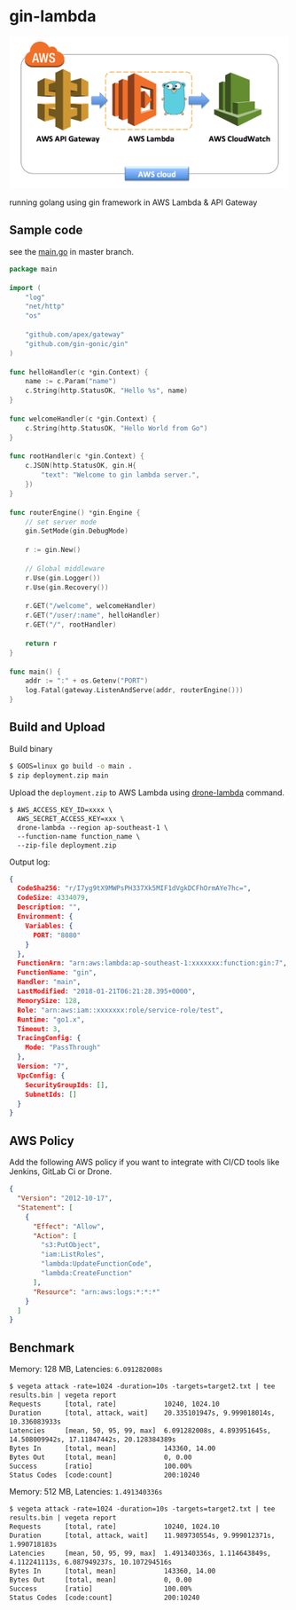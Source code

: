 # gin-lambda

<img src="./images/logo.png" />

running golang using gin framework in AWS Lambda &amp; API Gateway

## Sample code

see the [main.go](./main.go) in master branch.

```go
package main

import (
	"log"
	"net/http"
	"os"

	"github.com/apex/gateway"
	"github.com/gin-gonic/gin"
)

func helloHandler(c *gin.Context) {
	name := c.Param("name")
	c.String(http.StatusOK, "Hello %s", name)
}

func welcomeHandler(c *gin.Context) {
	c.String(http.StatusOK, "Hello World from Go")
}

func rootHandler(c *gin.Context) {
	c.JSON(http.StatusOK, gin.H{
		"text": "Welcome to gin lambda server.",
	})
}

func routerEngine() *gin.Engine {
	// set server mode
	gin.SetMode(gin.DebugMode)

	r := gin.New()

	// Global middleware
	r.Use(gin.Logger())
	r.Use(gin.Recovery())

	r.GET("/welcome", welcomeHandler)
	r.GET("/user/:name", helloHandler)
	r.GET("/", rootHandler)

	return r
}

func main() {
	addr := ":" + os.Getenv("PORT")
	log.Fatal(gateway.ListenAndServe(addr, routerEngine()))
}
```

## Build and Upload

Build binary

```sh
$ GOOS=linux go build -o main .
$ zip deployment.zip main
```

Upload the `deployment.zip` to AWS Lambda using [drone-lambda](https://github.com/appleboy/drone-lambda) command.

```
$ AWS_ACCESS_KEY_ID=xxxx \ 
  AWS_SECRET_ACCESS_KEY=xxx \
  drone-lambda --region ap-southeast-1 \
  --function-name function_name \
  --zip-file deployment.zip
```

Output log:

```json
{
  CodeSha256: "r/I7yg9tX9MWPsPH337Xk5MIF1dVgkDCFhOrmAYe7hc=",
  CodeSize: 4334079,
  Description: "",
  Environment: {
    Variables: {
      PORT: "8080"
    }
  },
  FunctionArn: "arn:aws:lambda:ap-southeast-1:xxxxxxx:function:gin:7",
  FunctionName: "gin",
  Handler: "main",
  LastModified: "2018-01-21T06:21:28.395+0000",
  MemorySize: 128,
  Role: "arn:aws:iam::xxxxxxx:role/service-role/test",
  Runtime: "go1.x",
  Timeout: 3,
  TracingConfig: {
    Mode: "PassThrough"
  },
  Version: "7",
  VpcConfig: {
    SecurityGroupIds: [],
    SubnetIds: []
  }
}
```

## AWS Policy

Add the following AWS policy if you want to integrate with CI/CD tools like Jenkins, GitLab Ci or Drone.

```json
{
  "Version": "2012-10-17",
  "Statement": [
    {
      "Effect": "Allow",
      "Action": [
        "s3:PutObject",
        "iam:ListRoles",
        "lambda:UpdateFunctionCode",
        "lambda:CreateFunction"
      ],
      "Resource": "arn:aws:logs:*:*:*"
    }
  ]
}
```

## Benchmark

Memory: 128 MB, Latencies: `6.091282008s`

```
$ vegeta attack -rate=1024 -duration=10s -targets=target2.txt | tee results.bin | vegeta report
Requests      [total, rate]            10240, 1024.10
Duration      [total, attack, wait]    20.335101947s, 9.999018014s, 10.336083933s
Latencies     [mean, 50, 95, 99, max]  6.091282008s, 4.893951645s, 14.508009942s, 17.11847442s, 20.128384389s
Bytes In      [total, mean]            143360, 14.00
Bytes Out     [total, mean]            0, 0.00
Success       [ratio]                  100.00%
Status Codes  [code:count]             200:10240
```

Memory: 512 MB, Latencies: `1.491340336s`

```
$ vegeta attack -rate=1024 -duration=10s -targets=target2.txt | tee results.bin | vegeta report
Requests      [total, rate]            10240, 1024.10
Duration      [total, attack, wait]    11.989730554s, 9.999012371s, 1.990718183s
Latencies     [mean, 50, 95, 99, max]  1.491340336s, 1.114643849s, 4.112241113s, 6.087949237s, 10.107294516s
Bytes In      [total, mean]            143360, 14.00
Bytes Out     [total, mean]            0, 0.00
Success       [ratio]                  100.00%
Status Codes  [code:count]             200:10240
```
